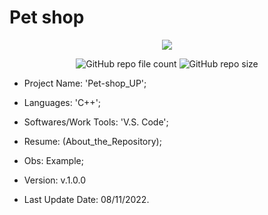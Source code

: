 # Pet shop

<p align="center">
<img src="http://img.shields.io/static/v1?label=STATUS&message=Concluded&color=blue&style=flat"/>
</p>

<p align="center">
<img alt="GitHub repo file count" src="https://img.shields.io/github/directory-file-count/Rafa-KozAnd/Pet-shop_UP">
<img alt="GitHub repo size" src="https://img.shields.io/github/repo-size/Rafa-KozAnd/Pet-shop_UP">
</p>

- Project Name: 'Pet-shop_UP';
- Languages: 'C++';
- Softwares/Work Tools: 'V.S. Code';
- Resume: (About_the_Repository);
- Obs: Example;
- Version: v.1.0.0

- Last Update Date: 08/11/2022.
